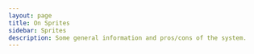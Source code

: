 ```yaml
---
layout: page
title: On Sprites
sidebar: Sprites
description: Some general information and pros/cons of the system.
---
```

